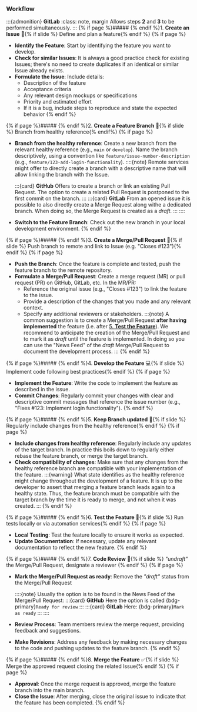 ### Workflow

:::{admonition} <i class="fab fa-gitlab"></i> **GitLab**
:class: note, margin
Allows steps **2** and **3** to be performed simultaneously.
:::
{% if page %}##### {% endif %}1. **Create an Issue** 📝{% if slide %} Define and plan a feature{% endif %}
{% if page %}
- **Identify the Feature**: Start by identifying the feature you want to develop.
- **Check for similar Issues**: It is always a good practice check for existing Issues; there's no need to create duplicates if an identical or similar Issue already exists.
- **Formulate the Issue**: Include details:
  - Description of the feature
  - Acceptance criteria
  - Any relevant design mockups or specifications
  - Priority and estimated effort
  - If it is a bug, include steps to reproduce and state the expected behavior
{% endif %}

{% if page %}##### {% endif %}2. **Create a Feature Branch** 🌿{% if slide %} Branch from healthy reference{% endif%}
{% if page %}
- **Branch from the healthy reference**: Create a new branch from the relevant healthy reference (e.g., `main` or `develop`).
  Name the branch descriptively, using a convention like `feature/issue-number-description` (e.g., `feature/123-add-login-functionality`).
  ::::{note}
  Remote services might offer to directly create a branch with a descriptive name that will allow linking the branch with the Issue.

  :::{card} <i class="fab fa-github"></i> **GitHub**
  Offers to create a branch or link an existing Pull Request.
  The option to create a related Pull Request is postponed to the first commit on the branch.
  :::
  :::{card} <i class="fab fa-gitlab"></i> **GitLab**
  From an opened issue it is possible to also directly create a Merge Request along withe a dedicated branch.
  When doing so, the Merge Request is created as a _draft_.
  :::
  ::::
- **Switch to the Feature Branch**: Check out the new branch in your local development environment.
{% endif %}

{% if page %}##### {% endif %}3. **Create a Merge/Pull Request** 🔄{% if slide %} Push branch to remote and link to Issue (e.g. "Closes #123"){% endif %}
{% if page %}
- **Push the Branch**: Once the feature is complete and tested, push the feature branch to the remote repository.
- **Formulate a Merge/Pull Request**: Create a merge request (MR) or pull request (PR) on GitHub, GitLab, etc. In the MR/PR:
  - Reference the original issue (e.g., "Closes #123") to link the feature to the issue.
  - Provide a description of the changes that you made and any relevant context.
  - Specify any additional reviewers or stakeholders.
  :::{note}
  A common suggestion is to create a Merge/Pull Request **after having implemented** the feature (i.e. after [5. **Test the Feature**](#test-the-feature)).
  We recommend to anticipate the creation of the Merge/Pull Request and to mark it as _draft_ until the feature is implemented. In doing so you can use the "News Feed" of the _draft_ Merge/Pull Request to document the development process.
  :::
{% endif %}

{% if page %}##### {% endif %}4. **Develop the Feature** 💻{% if slide %} Implement code following best practices{% endif %}
{% if page %}
- **Implement the Feature**: Write the code to implement the feature as described in the issue.
- **Commit Changes**: Regularly commit your changes with clear and descriptive commit messages that reference the issue number (e.g., "Fixes #123: Implement login functionality").
{% endif %}

{% if page %}##### {% endif %}5. **Keep Branch updated** 🔄{% if slide %} Regularly include changes from the healthy reference{% endif %}
{% if page %}
- **Include changes from healthy reference**: Regularly include any updates of the target branch.
  In practice this boils down to regularly either rebase the feature branch, or merge the target branch.
- **Check compatibility of changes**: Make sure that any changes from the healthy reference branch are compatible with your implementation of the feature.
  :::{warning}
  What state identifies as the healthy reference might change throughout the development of a feature.
  It is up to the developer to assert that merging a feature branch leads again to a healthy state.
  Thus, the feature branch must be compatible with the target branch by the time it is ready to merge, and not when it was created.
  :::
{% endif %}

{% if page %}##### {% endif %}6. **Test the Feature** 🧪{% if slide %} Run tests locally or via automation services{% endif %}
{% if page %}
- **Local Testing**: Test the feature locally to ensure it works as expected.
- **Update Documentation**: If necessary, update any relevant documentation to reflect the new feature.
{% endif %}

{% if page %}##### {% endif %}7. **Code Review** 👥{% if slide %} _"undraft"_ the Merge/Pull Request, designate a reviewer
{% endif %}
{% if page %}
- **Mark the Merge/Pull Request as ready**: Remove the _"draft"_ status from the Merge/Pull Request

  ::::{note}
  Usually the option is to be found in the News Feed of the Merge/Pull Request:
  :::{card} <i class="fab fa-github"></i> **GitHub**
  Here the option is called {bdg-primary}`Ready for review`
  :::
  :::{card} <i class="fab fa-gitlab"></i> **GitLab**
  Here: {bdg-primary}`Mark as ready`
  :::
  ::::
- **Review Process**: Team members review the merge request, providing feedback and suggestions.
- **Make Revisions**: Address any feedback by making necessary changes to the code and pushing updates to the feature branch.
{% endif %}

{% if page %}##### {% endif %}8. **Merge the Feature** ✅{% if slide %} Merge the approved request closing the related Issue{% endif %}
{% if page %}
- **Approval**: Once the merge request is approved, merge the feature branch into the main branch.
- **Close the Issue**: After merging, close the original issue to indicate that the feature has been completed.
{% endif %}
